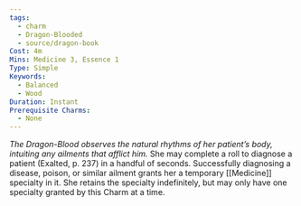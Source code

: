 ```yaml
---
tags:
  - charm
  - Dragon-Blooded
  - source/dragon-book
Cost: 4m
Mins: Medicine 3, Essence 1
Type: Simple
Keywords:
  - Balanced
  - Wood
Duration: Instant
Prerequisite Charms:
  - None
---
```

*The Dragon-Blood observes the natural rhythms of her patient’s body, intuiting any ailments that afflict him.*
She may complete a roll to diagnose a patient (Exalted, p. 237) in a handful of seconds. Successfully diagnosing a disease, poison, or similar ailment grants her a temporary [[Medicine]] specialty in it. She retains the specialty indefinitely, but may only have one specialty granted by this Charm at a time.
